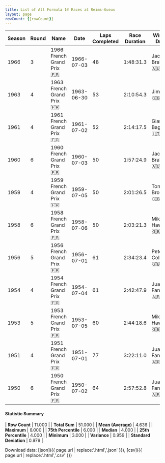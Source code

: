 ```yaml
---
title: List of All Formula 1® Races at Reims-Gueux
layout: page
rowCount: {{rowCount}}
---
```


| Season | Round | Name | Date | Laps Completed | Race Duration | Winning Driver | Winning Constructor |
|--|--|--|--|--|--|--|--|
| 1966 | 3 | 1966 French Grand Prix 🇫🇷 | 1966-07-03 | 48 | 1:48:31.3 | Jack Brabham 🇦🇺 | Brabham-Repco 🇬🇧 |
| 1963 | 4 | 1963 French Grand Prix 🇫🇷 | 1963-06-30 | 53 | 2:10:54.3 | Jim Clark 🇬🇧 | Lotus-Climax 🇬🇧 |
| 1961 | 4 | 1961 French Grand Prix 🇫🇷 | 1961-07-02 | 52 | 2:14:17.5 | Giancarlo Baghetti 🇮🇹 | Ferrari 🇮🇹 |
| 1960 | 6 | 1960 French Grand Prix 🇫🇷 | 1960-07-03 | 50 | 1:57:24.9 | Jack Brabham 🇦🇺 | Cooper-Climax 🇬🇧 |
| 1959 | 4 | 1959 French Grand Prix 🇫🇷 | 1959-07-05 | 50 | 2:01:26.5 | Tony Brooks 🇬🇧 | Ferrari 🇮🇹 |
| 1958 | 6 | 1958 French Grand Prix 🇫🇷 | 1958-07-06 | 50 | 2:03:21.3 | Mike Hawthorn 🇬🇧 | Ferrari 🇮🇹 |
| 1956 | 5 | 1956 French Grand Prix 🇫🇷 | 1956-07-01 | 61 | 2:34:23.4 | Peter Collins 🇬🇧 | Ferrari 🇮🇹 |
| 1954 | 4 | 1954 French Grand Prix 🇫🇷 | 1954-07-04 | 61 | 2:42:47.9 | Juan Fangio 🇦🇷 | Mercedes 🇩🇪 |
| 1953 | 5 | 1953 French Grand Prix 🇫🇷 | 1953-07-05 | 60 | 2:44:18.6 | Mike Hawthorn 🇬🇧 | Ferrari 🇮🇹 |
| 1951 | 4 | 1951 French Grand Prix 🇫🇷 | 1951-07-01 | 77 | 3:22:11.0 | Juan Fangio 🇦🇷 | Alfa Romeo 🇮🇹 |
| 1950 | 6 | 1950 French Grand Prix 🇫🇷 | 1950-07-02 | 64 | 2:57:52.8 | Juan Fangio 🇦🇷 | Alfa Romeo 🇮🇹 |

#### Statistic Summary

| **Row Count** | 11.000 |
| **Total Sum** | 51.000 |
| **Mean (Average)** | 4.636 |
| **Maximum** | 6.000 |
| **75th Percentile** | 6.000 |
| **Median** | 4.000 |
| **25th Percentile** | 4.000 |
| **Minimum** | 3.000 |
| **Variance** | 0.959 |
| **Standard Deviation** | 0.979 |

Download data: [json]({{ page.url | replace:'.html','.json' }}), [csv]({{ page.url | replace:'.html','.csv' }})
